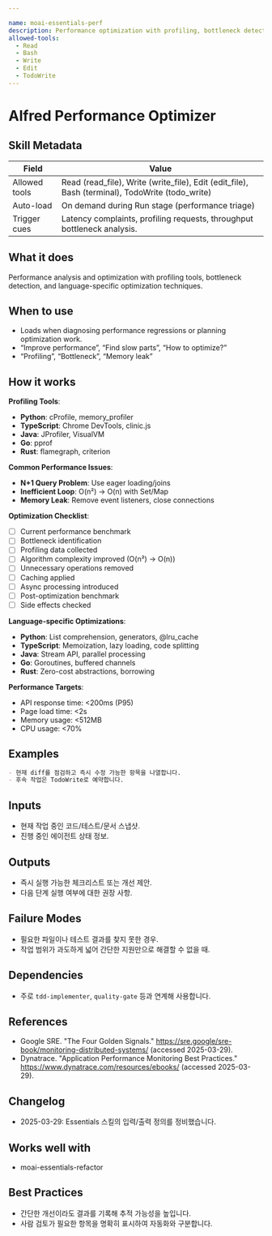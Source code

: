 ```yaml
---

name: moai-essentials-perf
description: Performance optimization with profiling, bottleneck detection, and tuning strategies. Use when performing baseline performance reviews.
allowed-tools:
  - Read
  - Bash
  - Write
  - Edit
  - TodoWrite
---
```


# Alfred Performance Optimizer

## Skill Metadata
| Field | Value |
| ----- | ----- |
| Allowed tools | Read (read_file), Write (write_file), Edit (edit_file), Bash (terminal), TodoWrite (todo_write) |
| Auto-load | On demand during Run stage (performance triage) |
| Trigger cues | Latency complaints, profiling requests, throughput bottleneck analysis. |

## What it does

Performance analysis and optimization with profiling tools, bottleneck detection, and language-specific optimization techniques.

## When to use

- Loads when diagnosing performance regressions or planning optimization work.
- “Improve performance”, “Find slow parts”, “How to optimize?”
- “Profiling”, “Bottleneck”, “Memory leak”

## How it works

**Profiling Tools**:
- **Python**: cProfile, memory_profiler
- **TypeScript**: Chrome DevTools, clinic.js
- **Java**: JProfiler, VisualVM
- **Go**: pprof
- **Rust**: flamegraph, criterion

**Common Performance Issues**:
- **N+1 Query Problem**: Use eager loading/joins
- **Inefficient Loop**: O(n²) → O(n) with Set/Map
- **Memory Leak**: Remove event listeners, close connections

**Optimization Checklist**:
- [ ] Current performance benchmark
- [ ] Bottleneck identification
- [ ] Profiling data collected
- [ ] Algorithm complexity improved (O(n²) → O(n))
- [ ] Unnecessary operations removed
- [ ] Caching applied
- [ ] Async processing introduced
- [ ] Post-optimization benchmark
- [ ] Side effects checked

**Language-specific Optimizations**:
- **Python**: List comprehension, generators, @lru_cache
- **TypeScript**: Memoization, lazy loading, code splitting
- **Java**: Stream API, parallel processing
- **Go**: Goroutines, buffered channels
- **Rust**: Zero-cost abstractions, borrowing

**Performance Targets**:
- API response time: <200ms (P95)
- Page load time: <2s
- Memory usage: <512MB
- CPU usage: <70%

## Examples
```markdown
- 현재 diff를 점검하고 즉시 수정 가능한 항목을 나열합니다.
- 후속 작업은 TodoWrite로 예약합니다.
```

## Inputs
- 현재 작업 중인 코드/테스트/문서 스냅샷.
- 진행 중인 에이전트 상태 정보.

## Outputs
- 즉시 실행 가능한 체크리스트 또는 개선 제안.
- 다음 단계 실행 여부에 대한 권장 사항.

## Failure Modes
- 필요한 파일이나 테스트 결과를 찾지 못한 경우.
- 작업 범위가 과도하게 넓어 간단한 지원만으로 해결할 수 없을 때.

## Dependencies
- 주로 `tdd-implementer`, `quality-gate` 등과 연계해 사용합니다.

## References
- Google SRE. "The Four Golden Signals." https://sre.google/sre-book/monitoring-distributed-systems/ (accessed 2025-03-29).
- Dynatrace. "Application Performance Monitoring Best Practices." https://www.dynatrace.com/resources/ebooks/ (accessed 2025-03-29).

## Changelog
- 2025-03-29: Essentials 스킬의 입력/출력 정의를 정비했습니다.

## Works well with

- moai-essentials-refactor

## Best Practices
- 간단한 개선이라도 결과를 기록해 추적 가능성을 높입니다.
- 사람 검토가 필요한 항목을 명확히 표시하여 자동화와 구분합니다.
